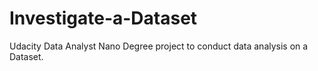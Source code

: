 # Investigate-a-Dataset
Udacity Data Analyst Nano Degree project to conduct data analysis on a Dataset.
